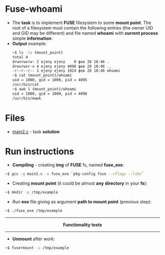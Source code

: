 # Fuse-whoami
* The **task** is to implement **FUSE** filesystem to some **mount point**. The root of a filesystem must contain the following entries (the owner UID and GID may be different) and file named **whoami** with **current process** simple **information**:
* **Output** example:
  ```sh
  ~$ ls -la (mount_point)
  total 4
  drwxrwxrw- 2 ejeny ejeny    0 фев 28 18:46 .
  drwxrwxr-x 4 ejeny ejeny 4096 фев 28 18:46 ..
  -r--r--r-- 1 ejeny ejeny 1024 фев 28 18:46 whoami
  ~$ cat (mount_point)/whoami
  uid = 1000, gid = 1000, pid = 4095
  /usr/bin/cat
  ~$ awk 1 (mount_point)/whoami
  uid = 1000, gid = 1000, pid = 4096
  /usr/bin/mawk
  ```
# Files

* [main2.c](https://github.com/EjenY-Poltavchiny/Filesystems-prac/blob/main/fuse-whoami/main2.c) - task **solution**

# Run instructions
   
* **Compiling** - creating **img** of **FUSE** fs, named **fuse_exe**:
```sh
~$ gcc -g main2.c -o fuse_exe `pkg-config fuse --cflags --libs`
```
* Creating **mount point** (it could be almost **any** **directory** in your **fs**):
```sh
~$ mkdir -p /tmp/example
```
* Run **exe** file giving as argument **path to mount point** (previous step):
```sh
~$ ./fuse_exe /tmp/example
```
----
$$\textbf{Functionality tests}$$

----
* **Unmount** after work:
```sh
~$ fusermount -u /tmp/example
```
